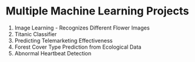 # Multiple Machine Learning Projects
1. Image Learning - Recognizes Different Flower Images
2. Titanic Classifier
3. Predicting Telemarketing Effectiveness
4. Forest Cover Type Prediction from Ecological Data
5. Abnormal Heartbeat Detection
